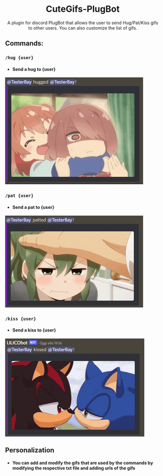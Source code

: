 # <div align="center"> CuteGifs-PlugBot </div>
<div align="center">A plugin for discord PlugBot that allows the user to send Hug/Pat/Kiss gifs to other users. You can also customize the list of gifs.</div>

## Commands:

### ```/hug {user}```
- #### Send a hug to {user}
![](./README-images/hug.PNG)

### ```/pat {user}```
- #### Send a pat to {user}
![](./README-images/pat.PNG)

### ```/kiss {user}```
- #### Send a kiss to {user}
![](./README-images/kiss.PNG)

## Personalization

- #### You can add and modify the gifs that are used by the commands by modifying the respective txt file and adding urls of the gifs